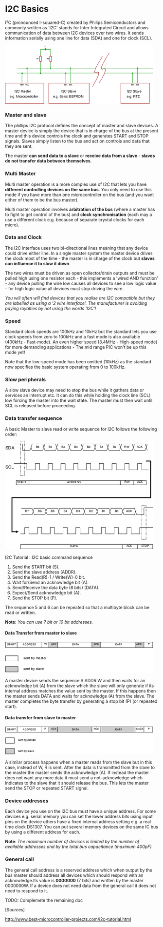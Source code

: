 I2C Basics
==========

I²C (pronounced I-squared-C) created by Philips Semiconductors and commonly written as 'I2C' stands for Inter-Integrated Circuit and allows communication of data between I2C devices over two wires. It sends information serially using one line for data (SDA) and one for clock (SCL).

![I2C Image](../imgs/i2c-tutorial-block-diag.png)

### Master and slave

The phillips I2C protocol defines the concept of master and slave devices. A master device is simply the device that is in charge of the bus at the present time and this device controls the clock and generates START and STOP signals. Slaves simply listen to the bus and act on controls and data that they are sent.

The master **can send data to a slave** or **receive data from a slave** - **slaves do not transfer data between themselves**.

### Multi Master

Multi master operation is a more complex use of I2C that lets you have **different controlling devices on the same bus**. You only need to use this mode if you have more than one microcontroller on the bus (and you want either of them to be the bus master).

Multi master operation involves **arbitration of the bus** (where a master has to fight to get control of the bus) and **clock synchronisation** (each may a use a different clock e.g. because of separate crystal clocks for each micro).

### Data and Clock
The I2C interface uses two bi-directional lines meaning that any device could drive either line. In a single master system the master device drives the clock most of the time - the master is in charge of the clock but **slaves can influence it to slow it down**.

The two wires must be driven as open collector/drain outputs and must be pulled high using one resistor each - this implements a 'wired AND function' - any device pulling the wire low causes all devices to see a low logic value - for high logic value all devices must stop driving the wire.

_You will often will find devices that you realise are I2C compatible but they are labelled as using a '2 wire interface'. The manufacturer is avoiding paying royalties by not using the words 'I2C'!_

### Speed
Standard clock speeds are 100kHz and 10kHz but the standard lets you use clock speeds from zero to 100kHz and a fast mode is also available (400kHz - Fast-mode). An even higher speed (3.4MHz - High-speed mode) for more demanding applications - The mid range PIC won't be up this mode yet!

Note that the low-speed mode has been omitted (10kHz) as the standard now specifies the basic system operating from 0 to 100kHz.

### Slow peripherals
A slow slave device may need to stop the bus while it gathers data or services an interrupt etc. It can do this while holding the clock line (SCL) low forcing the master into the wait state. The master must then wait until SCL is released before proceeding.

### Data transfer sequence

A basic Master to slave read or write sequence for I2C follows the following order:

![Typical SDA and SCL signals](../imgs/i2c-tutorial-typical-signals.png)

I2C Tutorial : I2C basic command sequence

1. Send the START bit (S).
2. Send the slave address (ADDR).
3. Send the Read(R)-1 / Write(W)-0 bit.
4. Wait for/Send an acknowledge bit (A).
5. Send/Receive the data byte (8 bits) (DATA).
6. Expect/Send acknowledge bit (A).
7. Send the STOP bit (P).

The sequence 5 and 6 can be repeated so that a multibyte block can be read or written.

**Note:** _You can use 7 bit or 10 bit addresses._

####  Data Transfer from master to slave
![Instruction sequence data from master to slave](../imgs/i2c-tutorial-master-slave.png)

A master device sends the sequence S ADDR W and then waits for an acknowledge bit (A) from the slave which the slave will only generate if its internal address matches the value sent by the master. If this happens then the master sends DATA and waits for acknowledge (A) from the slave. The master completes the byte transfer by generating a stop bit (P) (or repeated start).

#### Data transfer from slave to master
![Instruction sequence data from slave to master](../imgs/i2c-tutorial-slave-master.png)

A similar process happens when a master reads from the slave but in this case, instead of W, R is sent. After the data is transmitted from the slave to the master the master sends the acknowledge (A). If instead the master does not want any more data it must send a not-acknowledge which indicates to the slave that it should release the bus. This lets the master send the STOP or repeated START signal.


### Device addresses
Each device you use on the I2C bus must have a unique address. For some devices e.g. serial memory you can set the lower address bits using input pins on the device others have a fixed internal address setting e.g. a real time clock DS1307. You can put several memory devices on the same IC bus by using a different address for each.

**Note**: _The maximum number of devices is limited by the number of available addresses and by the total bus capacitance (maximum 400pF)._


### General call

The general call address is a reserved address which when output by the bus master should address all devices which should respond with an acknowledge.Its value is **0000000** (7 bits) and written by the master 0000000W. If a device does not need data from the general call it does not need to respond to it.

TODO: Complemete the remaining doc





[Sources]

<http://www.best-microcontroller-projects.com/i2c-tutorial.html>

